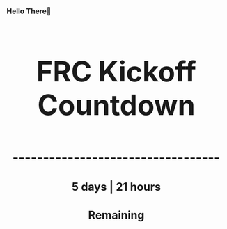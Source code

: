 ### Hello There👋

<!---START-TIMER--->
<h3 align='center' style='font-size: 64px;'>FRC Kickoff Countdown</h3>
<h3 align='center' style='font-size: 30px;'>----------------------------------</h3>
<h3 align='center' style='font-size: 25px;'>5 days | 21 hours</h3>
<h3 align='center' style='font-size: 25px;'>Remaining</h3>
<!---END-TIMER--->
